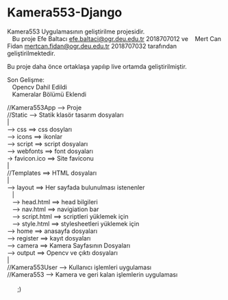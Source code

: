 # Kamera553-Django
Kamera553 Uygulamasının geliştirilme projesidir.<br />
&nbsp;&nbsp;&nbsp;Bu proje  Efe Baltacı efe.baltaci@ogr.deu.edu.tr 2018707012 ve
&nbsp;&nbsp;&nbsp;Mert Can Fidan mertcan.fidan@ogr.deu.edu.tr 2018707032 tarafından geliştirilmektedir.<br />

Bu proje daha önce ortaklaşa yapılıp live ortamda geliştirilmiştir.<br />

Son Gelişme:<br />
&nbsp;&nbsp;&nbsp;Opencv Dahil Edildi<br />
&nbsp;&nbsp;&nbsp;Kameralar Bölümü Eklendi<br />

//Kamera553App --> Proje<br />
//Static --> Statik klasör tasarım dosyaları<br />
|<br />
--> css ==> css dosyları<br />
--> icons ==> ikonlar<br />
--> script ==> script dosyaları<br />
--> webfonts ==> font dosyaları<br />
-> favicon.ico ==> Site faviconu<br />
|<br />
//Templates ==> HTML dosyaları<br />
|<br />
--> layout ==> Her sayfada bulunulması istenenler<br />
&nbsp;&nbsp;&nbsp;|<br />
&nbsp;&nbsp;&nbsp;--> head.html ==> head bilgileri<br />
&nbsp;&nbsp;&nbsp;--> nav.html ==> navigiation bar<br />
&nbsp;&nbsp;&nbsp;--> script.html ==> scriptleri yüklemek için<br />
&nbsp;&nbsp;&nbsp;--> style.html ==> stylesheetleri yüklemek için<br />
--> home ==> anasayfa dosyaları<br />
--> register ==> kayıt dosyaları<br />
--> camera ==> Kamera Sayfasının Dosyaları <br />
--> output ==> Opencv ve çıktı dosyaları <br />
|<br />
//Kamera553User --> Kullanıcı işlemleri uygulaması<br />
//Kamera553 --> Kamera ve geri kalan işlemlerin uygulaması<br />
<br />
&nbsp;&nbsp;&nbsp;&nbsp;&nbsp;&nbsp;;)
